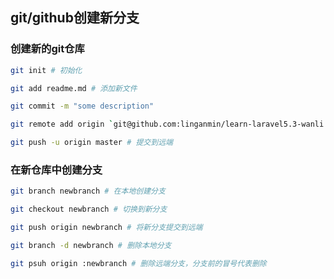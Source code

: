 ## git/github创建新分支


### 创建新的git仓库

```bash
git init # 初始化

git add readme.md # 添加新文件

git commit -m "some description" 

git remote add origin `git@github.com:linganmin/learn-laravel5.3-wanli.git` # 添加远端仓库地址

git push -u origin master # 提交到远端
```

### 在新仓库中创建分支

```bash
git branch newbranch # 在本地创建分支

git checkout newbranch # 切换到新分支

git push origin newbranch # 将新分支提交到远端

git branch -d newbranch # 删除本地分支

git psuh origin :newbranch # 删除远端分支，分支前的冒号代表删除

```